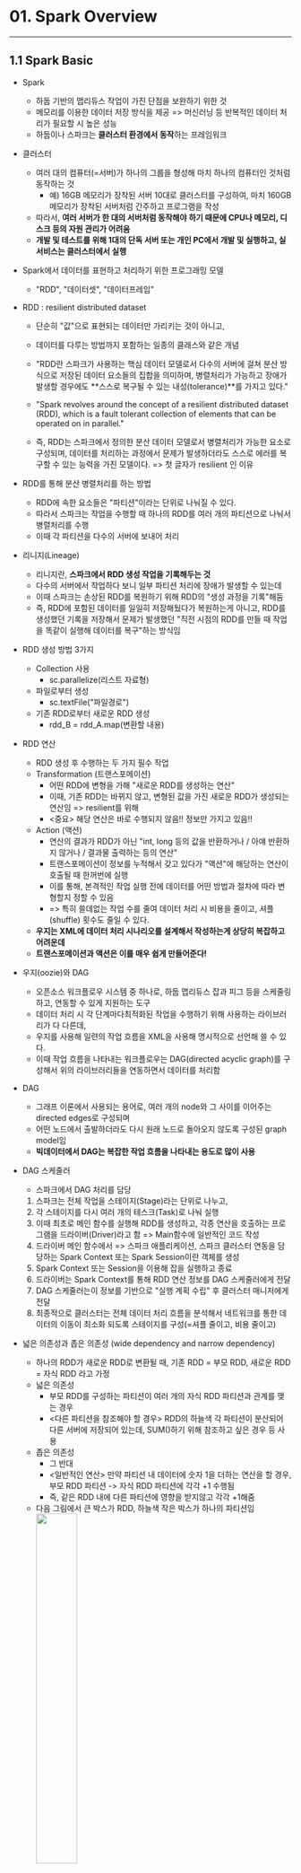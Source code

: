 # 01. Spark Overview

---
## 1.1 Spark Basic

- Spark
  - 하둡 기반의 맵리듀스 작업이 가진 단점을 보완하기 위한 것
  - 메모리를 이용한 데이터 저장 방식을 제공 => 머신러닝 등 반복적인 데이터 처리가 필요할 시 높은 성능
  - 하둡이나 스파크는 **클러스터 환경에서 동작**하는 프레임워크
  
- 클러스터
  - 여러 대의 컴퓨터(=서버)가 하나의 그룹을 형성해 마치 하나의 컴퓨터인 것처럼 동작하는 것
    - 예) 16GB 메모리가 장착된 서버 10대로 클러스터를 구성하여, 마치 160GB 메모리가 장착된 서버처럼 간주하고 프로그램을 작성
  - 따라서, **여러 서버가 한 대의 서버처럼 동작해야 하기 때문에 CPU나 메모리, 디스크 등의 자원 관리가 어려움**
  - **개발 및 테스트를 위해 1대의 단독 서버 또는 개인 PC에서 개발 및 실행하고, 실 서비스는 클러스터에서 실행**

 
- Spark에서 데이터를 표현하고 처리하기 위한 프로그래밍 모델
  - "RDD", "데이터셋", "데이터프레임"


- RDD : resilient distributed dataset
  - 단순히 "값"으로 표현되는 데이터만 가리키는 것이 아니고,
  - 데이터를 다루는 방법까지 포함하는 일종의 클래스와 같은 개념
  - "RDD란 스파크가 사용하는 핵심 데이터 모델로서 다수의 서버에 걸쳐 분산 방식으로 저장된 데이터 요소들의 집합을 의미하며,
    병렬처리가 가능하고 장애가 발생할 경우에도 **스스로 복구될 수 있는 내성(tolerance)**를 가지고 있다."
  - "Spark revolves around the concept of a resilient distributed dataset (RDD), which is a fault tolerant collection of elements that can be operated on in parallel."

  - 즉, RDD는 스파크에서 정의한 분산 데이터 모델로서 병렬처리가 가능한 요소로 구성되며,
    데이터를 처리하는 과정에서 문제가 발생하더라도 스스로 에러를 복구할 수 있는 능력을 가진 모델이다.
    => 첫 글자가 resilient 인 이유
    
    
- RDD를 통해 분산 병렬처리를 하는 방법
  - RDD에 속한 요소들은 "파티션"이라는 단위로 나눠질 수 있다.
  - 따라서 스파크는 작업을 수행할 때 하나의 RDD를 여러 개의 파티션으로 나눠서 병렬처리를 수행
  - 이때 각 파티션을 다수의 서버에 보내어 처리


- 리니지(Lineage)
  - 리니지란, **스파크에서 RDD 생성 작업을 기록해두는 것**
  - 다수의 서버에서 작업하다 보니 일부 파티션 처리에 장애가 발생할 수 있는데
  - 이때 스파크는 손상된 RDD를 복원하기 위해 RDD의 "생성 과정을 기록"해둠
  - 즉, RDD에 포함된 데이터를 일일히 저장해뒀다가 복원하는게 아니고, 
    RDD를 생성했던 기록을 저장해서 문제가 발생했던 "직전 시점의 RDD를 만들 때 작업을 똑같이 실행해 데이터를 복구"하는 방식임 
    
    
- RDD 생성 방법 3가지
  - Collection 사용
    - sc.parallelize(리스트 자료형)
  - 파일로부터 생성
    - sc.textFile("파일경로")
  - 기존 RDD로부터 새로운 RDD 생성
    - rdd_B = rdd_A.map(변환할 내용)


- RDD 연산
  - RDD 생성 후 수행하는 두 가지 필수 작업
  - Transformation (트랜스포메이션)
    - 어떤 RDD에 변형을 가해 "새로운 RDD를 생성하는 연산"
    - 이때, 기존 RDD는 바뀌지 않고, 변형된 값을 가진 새로운 RDD가 생성되는 연산임 => resilient를 위해
    - <중요> 해당 연산은 바로 수행되지 않음!! 정보만 가지고 있음!!
  - Action (액션)
    - 연산의 결과가 RDD가 아닌 "int, long 등의 값을 반환하거나 / 아얘 반환하지 않거나 / 결과물 출력하는 등의 연산"
    - 트랜스포메이션이 정보를 누적해서 갖고 있다가 "액션"에 해당하는 연산이 호출될 때 한꺼번에 실행
    - 이를 통해, 본격적인 작업 실행 전에 데이터를 어떤 방법과 절차에 따라 변형할지 정할 수 있음
    - => 특히 쓸데없는 작업 수를 줄여 데이터 처리 시 비용을 줄이고, 셔플(shuffle) 횟수도 줄일 수 있다.
  - **우지는 XML에 데이터 처리 시나리오를 설계해서 작성하는게 상당히 복잡하고 어려운데**
  - **트랜스포메이션과 액션은 이를 매우 쉽게 만들어준다!**

- 우지(oozie)와 DAG 
  - 오픈소스 워크플로우 시스템 중 하나로, 하둡 맵리듀스 잡과 피그 등을 스케줄링하고, 연동할 수 있게 지원하는 도구
  - 데이터 처리 시 각 단계마다최적화된 작업을 수행하기 위해 사용하는 라이브러리가 다 다른데,
  - 우지를 사용해 일련의 작업 흐름을 XML을 사용해 명시적으로 선언해 쓸 수 있다.
  - 이때 작업 흐름을 나타내는 워크플로우는 DAG(directed acyclic graph)를 구성해서 위의 라이브러리들을 연동하면서 데이터를 처리함
  

- DAG
  - 그래프 이론에서 사용되는 용어로, 여러 개의 node와 그 사이를 이어주는 directed edges로 구성되며
  - 어떤 노드에서 출발하더라도 다시 원래 노드로 돌아오지 않도록 구성된 graph model임
  - **빅데이터에서 DAG는 복잡한 작업 흐름을 나타내는 용도로 많이 사용**

- DAG 스케줄러
  - 스파크에서 DAG 처리를 담당
  1. 스파크는 전체 작업을 스테이지(Stage)라는 단위로 나누고, 
  2. 각 스테이지를 다시 여러 개의 테스크(Task)로 나눠 실행
  3. 이때 최초로 메인 함수를 실행해 RDD를 생성하고, 각종 연산을 호출하는 프로그램을 드라이버(Driver)라고 함 => Main함수에 일반적인 코드 작성
  4. 드라이버 메인 함수에서 => 스파크 애플리케이션, 스파크 클러스터 연동을 담당하는 Spark Context 또는 Spark Session이란 객체를 생성
  5. Spark Context 또는 Session을 이용해 잡을 실행하고 종료
  6. 드라이버는 Spark Context를 통해 RDD 연산 정보를 DAG 스케줄러에게 전달
  7. DAG 스케줄러는이 정보를 기반으로 "실행 계획 수립" 후 클러스터 매니저에게 전달
  8. 최종적으로 클러스터는 전체 데이터 처리 흐름을 분석해서 네트워크를 통한 데이터의 이동이 최소화 되도록 스테이지를 구성(=셔플 줄이고, 비용 줄이고)


- 넓은 의존성과 좁은 의존성 (wide dependency and narrow dependency)
  - 하나의 RDD가 새로운 RDD로 변환될 때, 기존 RDD = 부모 RDD, 새로운 RDD = 자식 RDD 라고 가정
  - 넓은 의존성
    - 부모 RDD를 구성하는 파티션이 여러 개의 자식 RDD 파티션과 관계를 맺는 경우
    - <다른 파티션을 참조해야 할 경우> RDD의 하늘색 각 파티션이 분산되어 다른 서버에 저장되어 있는데, SUM()하기 위해 참조하고 싶은 경우 등 사용
  - 좁은 의존성
    - 그 반대
    - <일반적인 연산> 만약 파티션 내 데이터에 숫자 1을 더하는 연산을 할 경우, 부모 RDD 파티션 -> 자식 RDD 파티션에 각각 +1 수행됨
    - 즉, 같은 RDD 내에 다른 파티션에 영향을 받지않고 각각 +1해줌
  - 다음 그림에서 큰 박스가 RDD, 하늘색 작은 박스가 하나의 파티션임
    <img width="40%" src="https://user-images.githubusercontent.com/61690289/150372489-d0168f1c-57f4-41b3-aa8d-acfa2b48caf6.PNG"/>


- 람다 아키텍처
  - 빅데이터 처리를 위한 시스템을 구성하는 방법 중 하나(= 아키텍처 모델)
  - 대량의 데이터 처리, 실시간 로그 데이터 처리 등 두 요구사항을 잘 충족시키기 위해 어떤 아키텍처가 좋을지 정리한 것
        <img width="40%" src="https://user-images.githubusercontent.com/61690289/150492401-e2cbcc65-ca38-427a-be55-0e0856df4c12.PNG"/>

  - Batch Layer
    - 데이터를 처리하는 시스템들을 일괄 처리하는 영역
    - **머신러닝과 같은 반복 처리가 필요한 업무에 적용**
  - Speed Layer
    - 데이터를 처리하는 시스템들을 실시간 처리하는 영역
    - **서브 모듈인 스파크 스트리밍을 통해 머신러닝 업무 적용**
    
  - 람다 아키텍처 작동 프로세스
    1. 새로운 데이터는 두 레이어에 모두 전달됨
    2. Batch Layer는 원본 데이터를 저장한 후, 일정 주기마다 한 번씩 일괄적으로 가공하여 Batch View를 생성
      - (이때, View는 외부에 보여지는 데이터로, 즉 결과 데이터라고 이해해도 됨)
    3. Speed Layer는 들어오는 데이터를 즉시(또는 매우 짧은 주기로) 처리해 Real-time View를 생성
    4. Serving Layer는 앞에 Batch View와 Real-tiem View의 결과를 적절히 조합해 User에게 데이터를 전달
      - (이때, Serving Layer를 거치지 않고 두 View를 직접 조회할 수도 있음)
  - **람다 아키텍처 핵심**
    - Batch Layer에서 일괄 처리 작업을 수행하지만, 배치 처리가 수행되지 않은 부분을 실시간 처리를 통해 보완함
    - 이때, 실시간 처리 결과는 다소 정확하지 않을 수 있음
    - 따라서 추후에 일괄 처리 작업을 수행하여 보정하는 형태로 운영
    - 즉, 두 개의 Real-time과 Batch View를 적절히 조합해야 함










